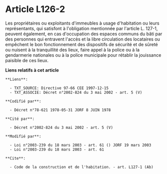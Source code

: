 # Article L126-2

Les propriétaires ou exploitants d'immeubles à usage d'habitation ou leurs représentants, qui satisfont à l'obligation
mentionnée par l'article L. 127-1, peuvent également, en cas d'occupation des espaces communs du bâti par des personnes qui
entravent l'accès et la libre circulation des locataires ou empêchent le bon fonctionnement des dispositifs de sécurité et de
sûreté ou nuisent à la tranquillité des lieux, faire appel à la police ou à la gendarmerie nationales ou à la police
municipale pour rétablir la jouissance paisible de ces lieux.

**Liens relatifs à cet article**

	**Liens**:

	  - TXT_SOURCE: Directive 97-66 CEE 1997-12-15
	  - TXT_ASSOCIE: Décret n°2002-824 du 3 mai 2002 - art. 5 (V)

	**Codifié par**:

	  - Décret n°78-621 1978-05-31 JORF 8 JUIN 1978

	**Cité par**:

	  - Décret n°2002-824 du 3 mai 2002 - art. 5 (V)

	**Modifié par**:

	  - Loi n°2003-239 du 18 mars 2003 - art. 61 () JORF 19 mars 2003
	  - Loi n°2003-239 du 18 mars 2003 - art. 61

	**Cite**:

	  - Code de la construction et de l'habitation. - art. L127-1 (Ab)

